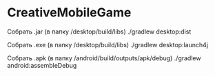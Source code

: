 # CreativeMobileGame

Собрать .jar (в папку /desktop/build/libs)
./gradlew desktop:dist 

Собрать .exe (в папку /desktop/build/libs)
./gradlew desktop:launch4j  

Собрать .apk (в папку /android/build/outputs/apk/debug)
./gradlew android:assembleDebug